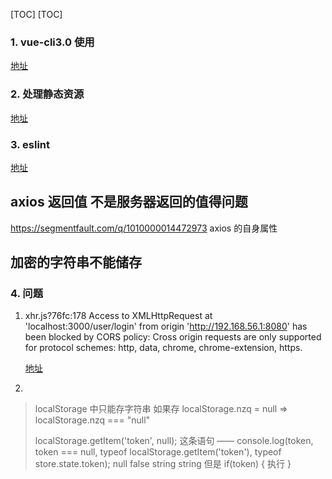 [TOC]
[TOC]

### 1. vue-cli3.0 使用 ###

[地址](https://www.jianshu.com/p/6307c568832d)

### 2. 处理静态资源  ###

[地址](https://cli.vuejs.org/zh/guide/html-and-static-assets.html#%E5%A4%84%E7%90%86%E9%9D%99%E6%80%81%E8%B5%84%E6%BA%90)

### 3. eslint ###

[地址](https://github.com/vuejs/vue-cli/tree/dev/packages/%40vue/cli-plugin-eslint)

 ## axios 返回值 不是服务器返回的值得问题
https://segmentfault.com/q/1010000014472973
    axios 的自身属性


## 加密的字符串不能储存

### 4. 问题 ###

1. xhr.js?76fc:178 Access to XMLHttpRequest at 'localhost:3000/user/login' from origin 'http://192.168.56.1:8080' has been blocked by CORS policy: Cross origin requests are only supported for protocol schemes: http, data, chrome, chrome-extension, https.

   [地址](https://qiaolevip.iteye.com/blog/2433268)

2. 

> localStorage 中只能存字符串  如果存 localStorage.nzq = null => localStorage.nzq === "null"
>
> localStorage.getItem('token', null);
> 这条语句 —— console.log(token, token === null, typeof localStorage.getItem('token'), typeof store.state.token);
> null false string string
> 但是 if(token) { 执行 }
